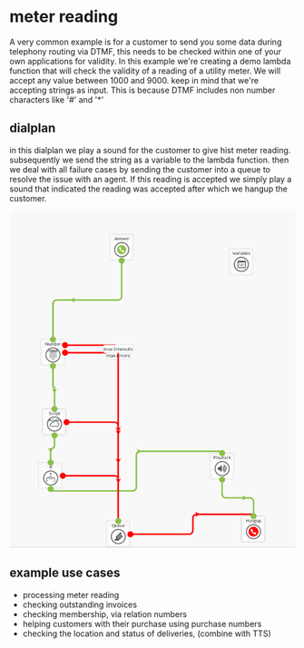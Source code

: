 # meter reading

A very common example is for a customer to send you some data during telephony routing via DTMF, this needs to be 
checked within one of your own applications for validity. In this example we're creating a demo lambda function
that will check the validity of a reading of a utility meter. We will accept any value between 1000 and 9000.
keep in mind that we're accepting strings as input. This is because DTMF includes non number characters like '#' and '*'


## dialplan

in this dialplan we play a sound for the customer to give hist meter reading. subsequently we send the string as a 
variable to the lambda function. then we deal with all failure cases by sending the customer into a queue to
resolve the issue with an agent. If this reading is accepted we simply play a sound that indicated the reading was accepted
after which we hangup the customer.

![dialplan](./meterreading.png)



## example use cases
- processing meter reading
- checking outstanding invoices
- checking membership, via relation numbers
- helping customers with their purchase using purchase numbers
- checking the location and status of deliveries, (combine with TTS)